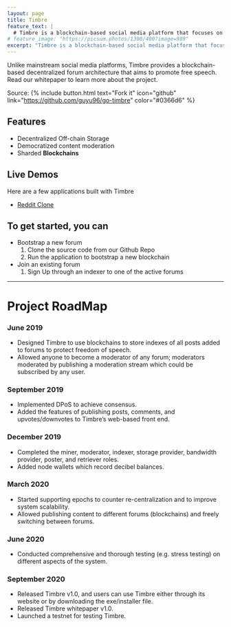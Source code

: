 ```yaml
---
layout: page
title: Timbre
feature_text: |
  # Timbre is a blockchain-based social media platform that focuses on democratizing control over online speech
# feature_image: "https://picsum.photos/1300/400?image=989"
excerpt: "Timbre is a blockchain-based social media platform that focuses on democratizing control over online speech"
---
```


Unlike mainstream social media platforms, Timbre provides a blockchain-based decentralized forum architecture that aims to promote free speech. Read our whitepaper to learn more about the project.

Source: 
{% include button.html text="Fork it" icon="github" link="https://github.com/guyu96/go-timbre" color="#0366d6" %}

## Features

- Decentralized Off-chain Storage
- Democratized content moderation
- Sharded **Blockchains**


## Live Demos

Here are a few applications built with Timbre

- [Reddit Clone](http://161.35.125.65:3000/)

## To get started, you can

- Bootstrap a new forum
  1. Clone the source code from our Github Repo
  2. Run the application to bootstrap a new blockchain
- Join an existing forum
  1. Sign Up through an indexer to one of the active forums
  
***

# Project RoadMap

### June 2019
- Designed Timbre to use blockchains to store indexes of all posts added to forums to protect freedom of speech.
- Allowed anyone to become a moderator of any forum; moderators moderated by publishing a moderation stream which could be subscribed by any user.

### September 2019
- Implemented DPoS to achieve consensus.
- Added the features of publishing posts, comments, and upvotes/downvotes to Timbre’s web-based front end.

### December 2019
- Completed the miner, moderator, indexer, storage provider, bandwidth provider, poster, and retriever roles.
- Added node wallets which record decibel balances.

### March 2020
- Started supporting epochs to counter re-centralization and to improve system scalability.
- Allowed publishing content to different forums (blockchains) and freely switching between forums.

### June 2020
- Conducted comprehensive and thorough testing (e.g. stress testing) on different aspects of the system.

### September 2020
- Released Timbre v1.0, and users can use Timbre either through its website or by downloading the exe/installer file.
- Released Timbre whitepaper v1.0.
- Launched a testnet for testing Timbre.